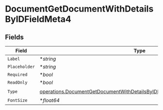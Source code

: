 # DocumentGetDocumentWithDetailsByIDFieldMeta4


## Fields

| Field                                                                                                                                                                      | Type                                                                                                                                                                       | Required                                                                                                                                                                   | Description                                                                                                                                                                |
| -------------------------------------------------------------------------------------------------------------------------------------------------------------------------- | -------------------------------------------------------------------------------------------------------------------------------------------------------------------------- | -------------------------------------------------------------------------------------------------------------------------------------------------------------------------- | -------------------------------------------------------------------------------------------------------------------------------------------------------------------------- |
| `Label`                                                                                                                                                                    | **string*                                                                                                                                                                  | :heavy_minus_sign:                                                                                                                                                         | N/A                                                                                                                                                                        |
| `Placeholder`                                                                                                                                                              | **string*                                                                                                                                                                  | :heavy_minus_sign:                                                                                                                                                         | N/A                                                                                                                                                                        |
| `Required`                                                                                                                                                                 | **bool*                                                                                                                                                                    | :heavy_minus_sign:                                                                                                                                                         | N/A                                                                                                                                                                        |
| `ReadOnly`                                                                                                                                                                 | **bool*                                                                                                                                                                    | :heavy_minus_sign:                                                                                                                                                         | N/A                                                                                                                                                                        |
| `Type`                                                                                                                                                                     | [operations.DocumentGetDocumentWithDetailsByIDFieldMetaDocumentsResponseType](../../models/operations/documentgetdocumentwithdetailsbyidfieldmetadocumentsresponsetype.md) | :heavy_check_mark:                                                                                                                                                         | N/A                                                                                                                                                                        |
| `FontSize`                                                                                                                                                                 | **float64*                                                                                                                                                                 | :heavy_minus_sign:                                                                                                                                                         | N/A                                                                                                                                                                        |